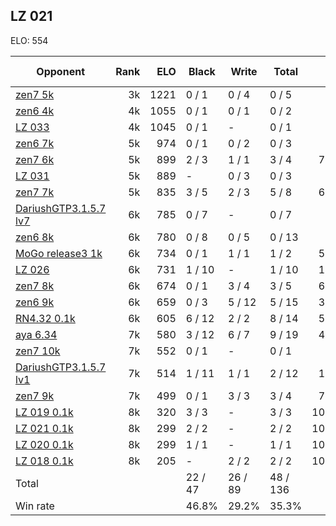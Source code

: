 ## LZ 021 ##

ELO: 554

Opponent | Rank | ELO | Black | Write | Total | Win rate
---------|-----:|----:|-------|-------|-------|-------:
[zen7 5k](zen7%205k.md) | 3k | 1221 | 0 / 1 | 0 / 4 | 0 / 5 | 0.0%
[zen6 4k](zen6%204k.md) | 4k | 1055 | 0 / 1 | 0 / 1 | 0 / 2 | 0.0%
[LZ 033](LZ%20033.md) | 4k | 1045 | 0 / 1 | - | 0 / 1 | 0.0%
[zen6 7k](zen6%207k.md) | 5k | 974 | 0 / 1 | 0 / 2 | 0 / 3 | 0.0%
[zen7 6k](zen7%206k.md) | 5k | 899 | 2 / 3 | 1 / 1 | 3 / 4 | 75.0%
[LZ 031](LZ%20031.md) | 5k | 889 | - | 0 / 3 | 0 / 3 | 0.0%
[zen7 7k](zen7%207k.md) | 5k | 835 | 3 / 5 | 2 / 3 | 5 / 8 | 62.5%
[DariushGTP3.1.5.7 lv7](DariushGTP3.1.5.7%20lv7.md) | 6k | 785 | 0 / 7 | - | 0 / 7 | 0.0%
[zen6 8k](zen6%208k.md) | 6k | 780 | 0 / 8 | 0 / 5 | 0 / 13 | 0.0%
[MoGo release3 1k](MoGo%20release3%201k.md) | 6k | 734 | 0 / 1 | 1 / 1 | 1 / 2 | 50.0%
[LZ 026](LZ%20026.md) | 6k | 731 | 1 / 10 | - | 1 / 10 | 10.0%
[zen7 8k](zen7%208k.md) | 6k | 674 | 0 / 1 | 3 / 4 | 3 / 5 | 60.0%
[zen6 9k](zen6%209k.md) | 6k | 659 | 0 / 3 | 5 / 12 | 5 / 15 | 33.3%
[RN4.32 0.1k](RN4.32%200.1k.md) | 6k | 605 | 6 / 12 | 2 / 2 | 8 / 14 | 57.1%
[aya 6.34](aya%206.34.md) | 7k | 580 | 3 / 12 | 6 / 7 | 9 / 19 | 47.4%
[zen7 10k](zen7%2010k.md) | 7k | 552 | 0 / 1 | - | 0 / 1 | 0.0%
[DariushGTP3.1.5.7 lv1](DariushGTP3.1.5.7%20lv1.md) | 7k | 514 | 1 / 11 | 1 / 1 | 2 / 12 | 16.7%
[zen7 9k](zen7%209k.md) | 7k | 499 | 0 / 1 | 3 / 3 | 3 / 4 | 75.0%
[LZ 019 0.1k](LZ%20019%200.1k.md) | 8k | 320 | 3 / 3 | - | 3 / 3 | 100.0%
[LZ 021 0.1k](LZ%20021%200.1k.md) | 8k | 299 | 2 / 2 | - | 2 / 2 | 100.0%
[LZ 020 0.1k](LZ%20020%200.1k.md) | 8k | 299 | 1 / 1 | - | 1 / 1 | 100.0%
[LZ 018 0.1k](LZ%20018%200.1k.md) | 8k | 205 | - | 2 / 2 | 2 / 2 | 100.0%
Total | | | 22 / 47 | 26 / 89 | 48 / 136 | 
Win rate| | | 46.8% | 29.2% | 35.3% | 

